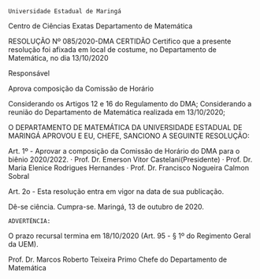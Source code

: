 	

	Universidade Estadual de Maringá
Centro de Ciências Exatas
Departamento de Matemática
	



RESOLUÇÃO Nº 085/2020-DMA
	CERTIDÃO
Certifico que a presente resolução foi afixada em local de costume, no Departamento de Matemática, no dia 13/10/2020

Responsável





Aprova composição 
da Comissão de Horário



Considerando os Artigos 12 e 16 do Regulamento do DMA;
Considerando a reunião do Departamento de Matemática realizada em 13/10/2020;


O DEPARTAMENTO DE MATEMÁTICA DA UNIVERSIDADE ESTADUAL DE MARINGÁ APROVOU E EU, CHEFE, SANCIONO A SEGUINTE RESOLUÇÃO:


Art. 1º - Aprovar a composição da Comissão de Horário do DMA para o biênio 2020/2022.
· Prof. Dr. Emerson Vitor Castelani(Presidente)
· Prof. Dr. Maria Elenice Rodrigues Hernandes
· Prof. Dr. Francisco Nogueira Calmon Sobral

Art. 2o - Esta resolução entra em vigor na data de sua publicação.

Dê-se ciência.
Cumpra-se.
					Maringá, 13 de outubro de 2020.

	ADVERTÊNCIA:
O prazo recursal termina em 18/10/2020 (Art. 95 - § 1º do Regimento Geral da UEM).









Prof. Dr. Marcos Roberto Teixeira Primo
 Chefe do Departamento de Matemática
